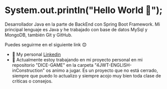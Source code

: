 # System.out.println("Hello World 👋"); 
Desarrollador Java en la parte de BackEnd con Spring Boot Framework. Mi principal lenguaje es Java y he trabajado con base de datos MySql y MongoDB, también Git y GitHub.

Puedes seguirme en el siguiente link 😊

- 💼 My personal [Linkedin](https://www.linkedin.com/in/ismael-tortosa-de-la-iglesia-14774340/)
- 🚧 Actualmente estoy trabajando en mi proyecto personal en mi repositorio "DICE-GAME" en la carpeta "4JWT-ENGLISH-inConstruction" os animo a jugar. Es un proyecto que no está cerrado, siempre que puedo lo actualizo y siempre acojo muy bien toda clase de criticas o consejos. 
